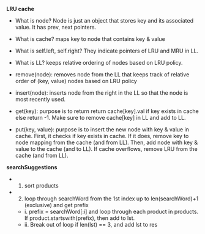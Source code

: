 <b> LRU cache </b> 
- What is node? Node is just an object that stores key and its associated value. It has prev, next pointers. 
- What is cache? maps key to node that contains key & value 
- What is self.left, self.right? They indicate pointers of LRU and MRU in LL.
- What is LL? keeps relative ordering of nodes based on LRU policy. 

- remove(node): removes node from the LL that keeps track of relative order of (key, value) nodes based on LRU policy 

- insert(node): inserts node from the right in the LL so that the node is most recently used. 

- get(key): purpose is to return return cache[key].val if key exists in cache else return -1.
    Make sure to remove cache[key] in LL and add to LL.

- put(key, value): purpose is to insert the new node with key & value in cache. 
    First, it checks if key exists in cache. If it does, remove key to node mapping from the cache (and from LL).
    Then, add node with key & value to the cache (and to LL). 
    If cache overflows, remove LRU from the cache (and from LL).


<b> searchSuggestions </b> 
- 1. sort products 
- 2. loop through searchWord from the 1st index up to len(searchWord)+1 (exclusive) and get prefix 
  - i. prefix = searchWord[:i] and loop through each product in products. If product.startswith(prefix), then add to lst. 
  - ii. Break out of loop if len(lst) == 3, and add lst to res 
